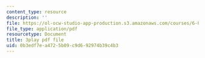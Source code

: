 ```yaml
---
content_type: resource
description: ''
file: https://ol-ocw-studio-app-production.s3.amazonaws.com/courses/6-832-underactuated-robotics-spring-2009/0b3edf7ea4725b09c9d692974b39c4b3_Z8oMbOj9IWM.pdf
file_type: application/pdf
resourcetype: Document
title: 3play pdf file
uid: 0b3edf7e-a472-5b09-c9d6-92974b39c4b3
---
```

